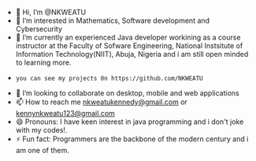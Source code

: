 - 👋 Hi, I’m @NKWEATU
- 👀 I’m interested in Mathematics, Software development and Cybersecurity
- 🌱 I’m currently an experienced Java developer workining as a course instructor at the Faculty of Sofware Engineering, National Instsitute of Information Technology(NIIT), Abuja, Nigeria and i am still open minded to learning more.
-     you can see my projects 0n https://github.com/NKWEATU
- 💞️ I’m looking to collaborate on desktop, mobile and web applications
- 📫 How to reach me nkweatukennedy@gmail.com or kennynkweatu123@gmail.com
- 😄 Pronouns: I have keen interest in java programming and i don't joke with my codes!.
- ⚡ Fun fact: Programmers are the backbone of the modern century and i am one of them.

<!---
NKWEATU/NKWEATU is a ✨ special ✨ repository because its `contains clear codes on java projects` (this file) appears on your GitHub profile.
You can click the Preview link to take a look at your changes.
--->
